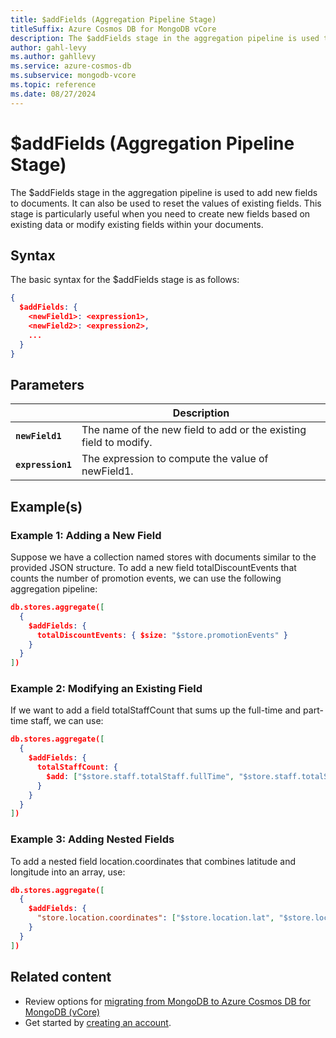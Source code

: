 ```yaml
---
title: $addFields (Aggregation Pipeline Stage)
titleSuffix: Azure Cosmos DB for MongoDB vCore
description: The $addFields stage in the aggregation pipeline is used to add new fields to documents.
author: gahl-levy
ms.author: gahllevy
ms.service: azure-cosmos-db
ms.subservice: mongodb-vcore
ms.topic: reference
ms.date: 08/27/2024
---
```


# $addFields (Aggregation Pipeline Stage)
The $addFields stage in the aggregation pipeline is used to add new fields to documents. It can also be used to reset the values of existing fields. This stage is particularly useful when you need to create new fields based on existing data or modify existing fields within your documents.

## Syntax
The basic syntax for the $addFields stage is as follows:

```json
{
  $addFields: {
    <newField1>: <expression1>,
    <newField2>: <expression2>,
    ...
  }
}
```

## Parameters

| | Description |
| --- | --- |
| **`newField1`** | The name of the new field to add or the existing field to modify. |
| **`expression1`** | The expression to compute the value of newField1. |

## Example(s)
### Example 1: Adding a New Field
Suppose we have a collection named stores with documents similar to the provided JSON structure. To add a new field totalDiscountEvents that counts the number of promotion events, we can use the following aggregation pipeline:

```json
db.stores.aggregate([
  {
    $addFields: {
      totalDiscountEvents: { $size: "$store.promotionEvents" }
    }
  }
])
```

### Example 2: Modifying an Existing Field
If we want to add a field totalStaffCount that sums up the full-time and part-time staff, we can use:

```json
db.stores.aggregate([
  {
    $addFields: {
      totalStaffCount: {
        $add: ["$store.staff.totalStaff.fullTime", "$store.staff.totalStaff.partTime"]
      }
    }
  }
])
```

### Example 3: Adding Nested Fields
To add a nested field location.coordinates that combines latitude and longitude into an array, use:

```json
db.stores.aggregate([
  {
    $addFields: {
      "store.location.coordinates": ["$store.location.lat", "$store.location.lon"]
    }
  }
])
```

## Related content

- Review options for [migrating from MongoDB to Azure Cosmos DB for MongoDB (vCore)](../../migration-options.md)
- Get started by [creating an account](../../quickstart-portal.md).